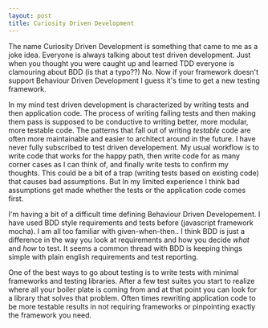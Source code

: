 ```yaml
---
layout: post
title: Curiosity Driven Development
---
```


The name Curiosity Driven Development is something that came to me as a joke idea. Everyone is always talking about test driven development. Just when you thought you were caught up and learned TDD everyone is clamouring about BDD (is that a typo??) No. Now if your framework doesn't support Behaviour Driven Development I guess it's time to get a new testing framework.

In my mind test driven development is characterized by writing tests and then application code. The process of writing failing tests and then making them pass is supposed to be conductive to writing better, more modular, more testable code. The patterns that fall out of writing *testable* code are often more maintainable and easier to architect around in the future. I have never fully subscribed to test driven developement. My usual workflow is to write code that works for the happy path, then write code for as many corner cases as I can think of, and finally write tests to confirm my thoughts. This could be a bit of a trap (writing tests based on existing code) that causes bad assumptions. But In my limited experience I think bad assumptions get made whether the tests or the application code comes first.

I'm having a bit of a difficult time defining Behaviour Driven Developement. I have used BDD style requirements and tests before (javascript framework mocha). I am all too familiar with given-when-then.. I think BDD is just a difference in the way you look at requirements and how you decide *what* and *how* to test. It seems a common thread with BDD is keeping things simple with plain english requirements and test reporting.

One of the best ways to go about testing is to write tests with minimal frameworks and testing libraries. After a few test suites you start to realize where all your boiler plate is coming from and at that point you can look for a library that solves that problem. Often times rewriting application code to be more testable results in not requiring frameworks or pinpointing exactly the framework you need. 